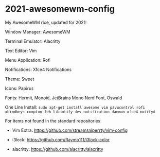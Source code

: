 # 2021-awesomewm-config
My AwesomeWM rice, updated for 2021!

Window Manager: AwesomeWM

Terminal Emulator: Alacritty

Text Editor: Vim

Menu Application: Rofi

Notifications: Xfce4 Notifications

Theme: Sweet

Icons: Papirus

Fonts:
Hermit, Monoid, JetBrains Mono Nerd Font, Oswald


One Line Install:
`sudo apt-get install awesome vim pavucontrol rofi xbindkeys compton feh libnotify-dev notification-daemon xfce4-notifyd`

For items not found in the standard repositories:

* Vim Extra: https://github.com/streamsniperrty/vim-config

* i3lock: https://github.com/Raymo111/i3lock-color

* alacritty: https://github.com/alacritty/alacritty
